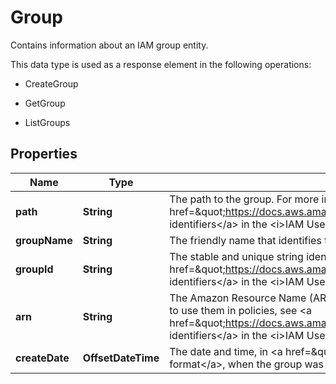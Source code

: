 

# Group

<p>Contains information about an IAM group entity.</p> <p>This data type is used as a response element in the following operations:</p> <ul> <li> <p> <a>CreateGroup</a> </p> </li> <li> <p> <a>GetGroup</a> </p> </li> <li> <p> <a>ListGroups</a> </p> </li> </ul>

## Properties

| Name | Type | Description | Notes |
|------------ | ------------- | ------------- | -------------|
|**path** | **String** | The path to the group. For more information about paths, see &lt;a href&#x3D;\&quot;https://docs.aws.amazon.com/IAM/latest/UserGuide/Using_Identifiers.html\&quot;&gt;IAM identifiers&lt;/a&gt; in the &lt;i&gt;IAM User Guide&lt;/i&gt;.  |  |
|**groupName** | **String** | The friendly name that identifies the group. |  |
|**groupId** | **String** |  The stable and unique string identifying the group. For more information about IDs, see &lt;a href&#x3D;\&quot;https://docs.aws.amazon.com/IAM/latest/UserGuide/Using_Identifiers.html\&quot;&gt;IAM identifiers&lt;/a&gt; in the &lt;i&gt;IAM User Guide&lt;/i&gt;.  |  |
|**arn** | **String** |  The Amazon Resource Name (ARN) specifying the group. For more information about ARNs and how to use them in policies, see &lt;a href&#x3D;\&quot;https://docs.aws.amazon.com/IAM/latest/UserGuide/Using_Identifiers.html\&quot;&gt;IAM identifiers&lt;/a&gt; in the &lt;i&gt;IAM User Guide&lt;/i&gt;.  |  |
|**createDate** | **OffsetDateTime** | The date and time, in &lt;a href&#x3D;\&quot;http://www.iso.org/iso/iso8601\&quot;&gt;ISO 8601 date-time format&lt;/a&gt;, when the group was created. |  |



